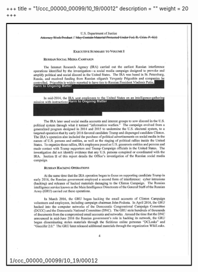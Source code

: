 +++
title = "1/ccc_00000_00099/10_19/00012"
description = ""
weight = 20
+++

<table style="border:2px solid black;max-width:800px;max-height:800px;" 
><tr><td>
<img class="center-fit-jpg"
src="/jpg_/jpg_mueller_report_searchable_012.jpg">
1/ccc_00000_00099/10_19/00012
</img></td></tr></table>
